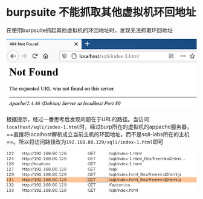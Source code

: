 # burpsuite 不能抓取其他虚拟机环回地址

在使用burpsuite抓起其他虚拟机的环回地址时，发现无法抓取环回地址

<img src="..\..\..\imgs\_Kali\burpsuite\Snipaste_2020-09-13_11-15-56.png"/>

根据提示，经过一番思考后发现问题在于URL的路径。当访问`localhost/sqli/index-1.html`时，经过burp所在的虚拟机的appache服务器，==直接将localhost解析成立当前主机的环回地址，而不是sqli-labs所在的主机==。所以将访问路径改为`192.168.80.129/sqli/index-1.html`即可

<img src="..\..\..\imgs\_Kali\burpsuite\Snipaste_2020-09-13_11-21-08.png"/>
